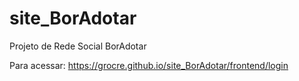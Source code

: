 # site_BorAdotar
Projeto de Rede Social BorAdotar

Para acessar:
https://grocre.github.io/site_BorAdotar/frontend/login
